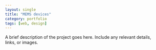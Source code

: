 ```yaml
---
layout: single
title: "MEMS devices"
category: portfolio
tags: [web, design]
---
```


A brief description of the project goes here. Include any relevant details, links, or images.